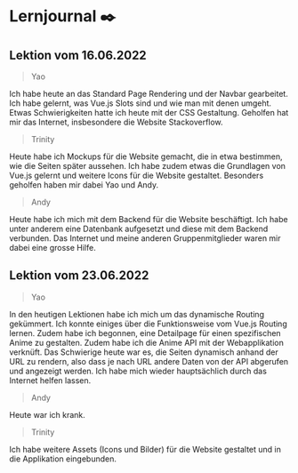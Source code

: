 

# Lernjournal ✒️

## Lektion vom 16.06.2022
> Yao

Ich habe heute an das Standard Page Rendering und der Navbar gearbeitet. Ich habe gelernt, was Vue.js Slots sind und wie man mit denen umgeht. Etwas Schwierigkeiten hatte ich heute mit der CSS Gestaltung. Geholfen hat mir das Internet, insbesondere die Website Stackoverflow.

> Trinity

Heute habe ich Mockups für die Website gemacht, die in etwa bestimmen, wie die Seiten später aussehen. Ich habe zudem etwas die Grundlagen von Vue.js gelernt und weitere Icons für die Website gestaltet. Besonders geholfen haben mir dabei Yao und Andy.

> Andy

Heute habe ich mich mit dem Backend für die Website beschäftigt. Ich habe unter anderem eine Datenbank aufgesetzt und diese mit dem Backend verbunden. Das Internet und meine anderen Gruppenmitglieder waren mir dabei eine grosse Hilfe.


## Lektion vom 23.06.2022
> Yao

In den heutigen Lektionen habe ich mich um das dynamische Routing gekümmert. Ich konnte einiges über die Funktionsweise vom Vue.js Routing lernen. Zudem habe ich begonnen, eine Detailpage für einen spezifischen Anime zu gestalten. Zudem habe ich die Anime API mit der Webapplikation verknüft. Das Schwierige heute war es, die Seiten dynamisch anhand der URL zu rendern, also dass je nach URL andere Daten von der API abgerufen und angezeigt werden. Ich habe mich wieder hauptsächlich durch das Internet helfen lassen.

> Andy

Heute war ich krank.

> Trinity

Ich habe weitere Assets (Icons und Bilder) für die Website gestaltet und in die Applikation eingebunden. 
